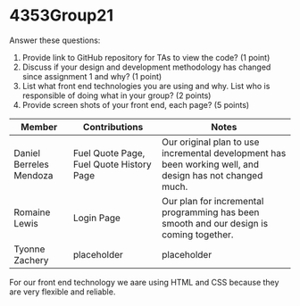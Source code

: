 # 4353Group21

Answer these questions:
1. Provide link to GitHub repository for TAs to view the code? (1 point)
2. Discuss if your design and development methodology has changed since assignment 1 and why? (1 point)
3. List what front end technologies you are using and why. List who is responsible of doing what in your group? (2 points)
4. Provide screen shots of your front end, each page? (5 points)

| Member | Contributions | Notes |
|---|---|---|
| Daniel Berreles Mendoza | Fuel Quote Page, Fuel Quote History Page | Our original plan to use incremental development has been working well, and design has not changed much. |
| Romaine Lewis | Login Page | Our plan for incremental programming has been smooth and our design is coming together. |
| Tyonne Zachery | placeholder | placeholder |

For our front end technology we aare using HTML and CSS because they are very flexible and reliable.
